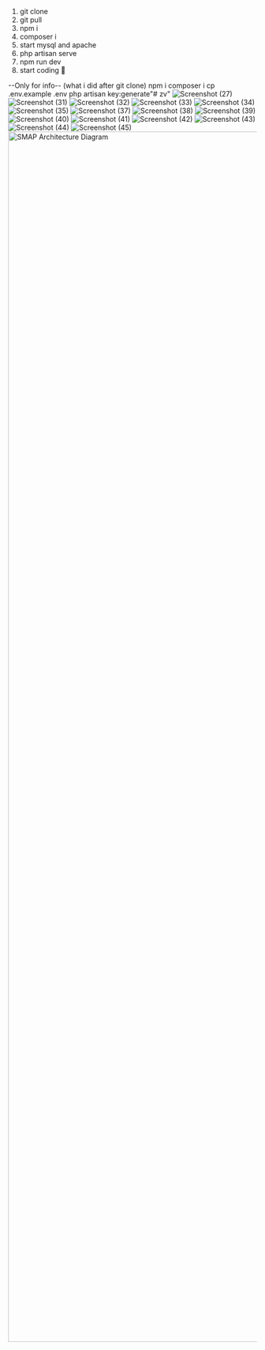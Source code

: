 1. git clone <repo url>
2. git pull
3. npm i
4. composer i
5. start mysql and apache
6. php artisan serve
7. npm run dev
8. start coding 🤗


--Only for info--
(what i did after git clone)
npm i 
composer i
cp .env.example .env
php artisan key:generate"# zv" 
![Screenshot (27)](https://github.com/user-attachments/assets/a84ba000-4395-4bde-a728-cc6efba8cc23)
![Screenshot (31)](https://github.com/user-attachments/assets/b519c98a-a681-471b-9b23-1096f265d965)
![Screenshot (32)](https://github.com/user-attachments/assets/583b91d6-e29a-4606-ab14-519b30f0d3bf)
![Screenshot (33)](https://github.com/user-attachments/assets/314b9800-dc29-4f1b-a107-7cb0b28914a8)
![Screenshot (34)](https://github.com/user-attachments/assets/9d452091-8874-4f48-9e82-3706e522a93d)
![Screenshot (35)](https://github.com/user-attachments/assets/b8154113-3760-49e5-8797-90a740280828)
![Screenshot (37)](https://github.com/user-attachments/assets/dde60ace-814b-4af3-a695-45f435470412)
![Screenshot (38)](https://github.com/user-attachments/assets/c5590215-17df-4341-8b99-2d0e4346128c)
![Screenshot (39)](https://github.com/user-attachments/assets/5709810f-2996-42f3-b95c-cc7e27cd1d87)
![Screenshot (40)](https://github.com/user-attachments/assets/ec2295b6-d079-436b-a269-e9c183cd5682)
![Screenshot (41)](https://github.com/user-attachments/assets/ab8f42e8-192b-494f-8fa1-ebe863b7036c)
![Screenshot (42)](https://github.com/user-attachments/assets/b283c64a-6d44-45f7-9b69-b3bcaa5850c3)
![Screenshot (43)](https://github.com/user-attachments/assets/7ae8d634-5337-491c-9b09-8fa0e4307c4d)
![Screenshot (44)](https://github.com/user-attachments/assets/7d39144f-9534-4111-bb70-6a6c03e8079d)
![Screenshot (45)](https://github.com/user-attachments/assets/ef580dde-76d3-47b5-badd-a02f8be7a9d2)
<img width="2450" alt="SMAP Architecture Diagram" src="https://github.com/user-attachments/assets/a7280cc5-bec9-42eb-8f4f-e05fec617825">





